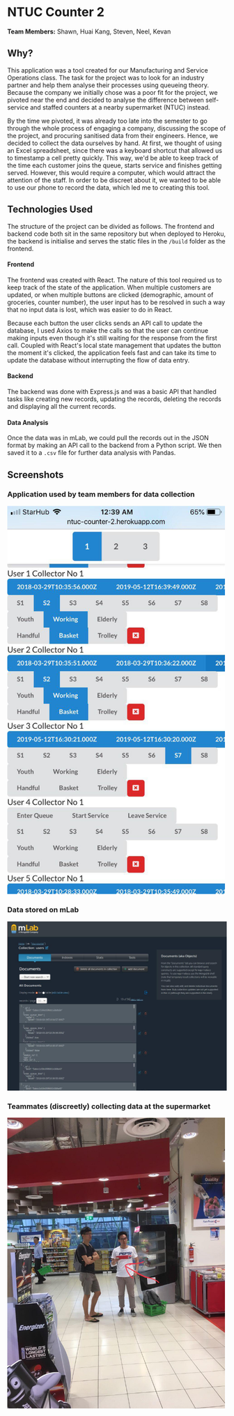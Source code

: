 # NTUC Counter 2

**Team Members:** Shawn, Huai Kang, Steven, Neel, Kevan


## Why?
This application was a tool created for our Manufacturing and Service Operations class. The task for the project was to look for an industry partner and help them analyse their processes using queueing theory. Because the company we initially chose was a poor fit for the project, we pivoted near the end and decided to analyse the difference between self-service and staffed counters at a nearby supermarket (NTUC) instead. 

By the time we pivoted, it was already too late into the semester to go through the whole process of engaging a company, discussing the scope of the project, and procuring sanitised data from their engineers. Hence, we decided to collect the data ourselves by hand. At first, we thought of using an Excel spreadsheet, since there was a keyboard shortcut that allowed us to timestamp a cell pretty quickly. This way, we'd be able to keep track of the time each customer joins the queue, starts service and finishes getting served. However, this would require a computer, which would attract the attention of the staff. In order to be discreet about it, we wanted to be able to use our phone to record the data, which led me to creating this tool. 

## Technologies Used

The structure of the project can be divided as follows. The frontend and backend code both sit in the same repository but when deployed to Heroku, the backend is initialise and serves the static files in the `/build` folder as the frontend.

#### Frontend
The frontend was created with React. The nature of this tool required us to keep track of the state of the application. When multiple customers are updated, or when multiple buttons are clicked (demographic, amount of groceries, counter number), the user input has to be resolved in such a way that no input data is lost, which was easier to do in React. 

Because each button the user clicks sends an API call to update the database, I used Axios to make the calls so that the user can continue making inputs even though it's still waiting for the response from the first call. Coupled with React's local state management that updates the button the moment it's clicked, the application feels fast and can take its time to update the database without interrupting the flow of data entry. 

#### Backend
The backend was done with Express.js and was a basic API that handled tasks like creating new records, updating the records, deleting the records and displaying all the current records.

#### Data Analysis
Once the data was in mLab, we could pull the records out in the JSON format by making an API call to the backend from a Python script. We then saved it to a `.csv` file for further data analysis with Pandas. 

## Screenshots

### Application used by team members for data collection
<img src='screenshots/ss1.jpg' width="500" />


### Data stored on mLab
![Database on mLab](screenshots/ss2.jpg)

### Teammates (discreetly) collecting data at the supermarket
<img src='screenshots/ss3.jpg' width="500" />